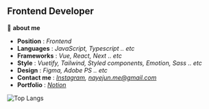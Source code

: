 ## Frontend Developer

📌 **about me**

 * **Position** : _Frontend_
 * **Languages** : _JavaScript, Typescript .. etc_
 * **Frameworks** : _Vue, React, Next .. etc_
 * **Style** : _Vuetify, Tailwind, Styled components, Emotion, Sass .. etc_
 * **Design** : _Figma, Adobe PS .. etc_
 * **Contact me** : _[Instagram](https://www.instagram.com/rhnrmrme/), <nayejun.me@gmail.com>_
 * **Portfolio** : _[Notion](https://www.notion.so/Na-YeJun-c09faf30815a44bfa8a3869e2b51d42c)_   

![Top Langs](https://github-readme-stats.vercel.app/api/top-langs/?username=Nayejun&hide=html,css&layout=compact)
